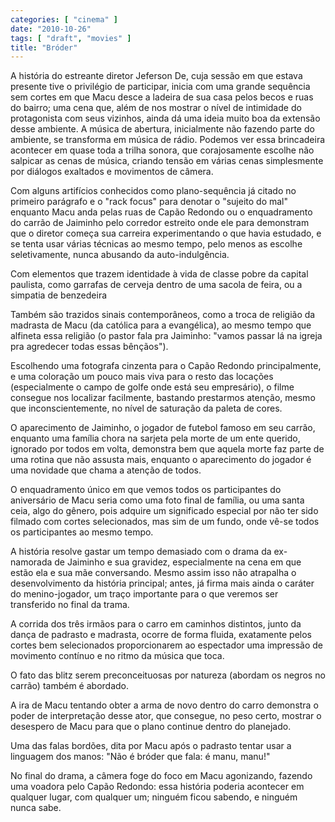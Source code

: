 ```yaml
---
categories: [ "cinema" ]
date: "2010-10-26"
tags: [ "draft", "movies" ]
title: "Bróder"
---
```

A história do estreante diretor Jeferson De, cuja sessão em que
estava presente tive o privilégio de participar, inicia com uma
grande sequência sem cortes em que Macu desce a ladeira de sua casa
pelos becos e ruas do bairro; uma cena que, além de nos mostrar o
nível de intimidade do protagonista com seus vizinhos, ainda dá uma
ideia muito boa da extensão desse ambiente. A música de abertura,
inicialmente não fazendo parte do ambiente, se transforma em música de
rádio. Podemos ver essa brincadeira acontecer em quase toda a trilha
sonora, que corajosamente escolhe não salpicar as cenas de música,
criando tensão em várias cenas simplesmente por diálogos exaltados
e movimentos de câmera.

Com alguns artifícios conhecidos como plano-sequência já citado no
primeiro parágrafo e o "rack focus" para denotar o "sujeito do mal"
enquanto Macu anda pelas ruas de Capão Redondo ou o enquadramento do
carrão de Jaiminho pelo corredor estreito onde ele para demonstram
que o diretor começa sua carreira experimentando o que havia estudado,
e se tenta usar várias técnicas ao mesmo tempo, pelo menos as escolhe
seletivamente, nunca abusando da auto-indulgência.

Com elementos que trazem identidade à vida de classe pobre da capital
paulista, como garrafas de cerveja dentro de uma sacola de feira, ou a
simpatia de benzedeira

Também são trazidos sinais contemporâneos, como a troca de religião
da madrasta de Macu (da católica para a evangélica), ao mesmo tempo
que alfineta essa religião (o pastor fala pra Jaiminho: "vamos passar
lá na igreja pra agredecer todas essas bênçãos").

Escolhendo uma fotografa cinzenta para o Capão Redondo principalmente,
e uma coloração um pouco mais viva para o resto das locações
(especialmente o campo de golfe onde está seu empresário), o filme
consegue nos localizar facilmente, bastando prestarmos atenção, mesmo
que inconscientemente, no nível de saturação da paleta de cores.

O aparecimento de Jaiminho, o jogador de futebol famoso em seu carrão,
enquanto uma família chora na sarjeta pela morte de um ente querido,
ignorado por todos em volta, demonstra bem que aquela morte faz parte
de uma rotina que não assusta mais, enquanto o aparecimento do jogador
é uma novidade que chama a atenção de todos.

O enquadramento único em que vemos todos os participantes do aniversário
de Macu seria como uma foto final de família, ou uma santa ceia,
algo do gênero, pois adquire um significado especial por não ter sido
filmado com cortes selecionados, mas sim de um fundo, onde vê-se todos
os participantes ao mesmo tempo.

A história resolve gastar um tempo demasiado com o drama da ex-namorada
de Jaiminho e sua gravidez, especialmente na cena em que estão ela e
sua mãe conversando. Mesmo assim isso não atrapalha o desenvolvimento
da história principal; antes, já firma mais ainda o caráter do
menino-jogador, um traço importante para o que veremos ser transferido
no final da trama.

A corrida dos três irmãos para o carro em caminhos distintos, junto da
dança de padrasto e madrasta, ocorre de forma fluida, exatamente pelos
cortes bem selecionados proporcionarem ao espectador uma impressão de
movimento contínuo e no ritmo da música que toca.

O fato das blitz serem preconceituosas por natureza (abordam os negros
no carrão) também é abordado.

A ira de Macu tentando obter a arma de novo dentro do carro demonstra o
poder de interpretação desse ator, que consegue, no peso certo, mostrar
o desespero de Macu para que o plano continue dentro do planejado.

Uma das falas bordões, dita por Macu após o padrasto tentar usar a
linguagem dos manos: "Não é bróder que fala: é manu, manu!"

No final do drama, a câmera foge do foco em Macu agonizando, fazendo uma
voadora pelo Capão Redondo: essa história poderia acontecer em qualquer
lugar, com qualquer um; ninguém ficou sabendo, e ninguém nunca sabe.
